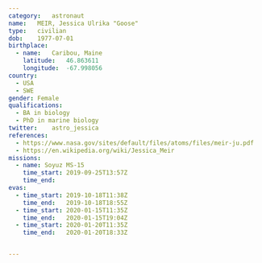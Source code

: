 ```yaml
---
category:	astronaut
name:	MEIR, Jessica Ulrika "Goose"
type:	civilian
dob:	1977-07-01
birthplace:
  - name:	Caribou, Maine
    latitude:	46.863611
    longitude:	-67.998056
country:
  - USA
  - SWE
gender:	Female
qualifications:
  - BA in biology
  - PhD in marine biology
twitter:	astro_jessica
references:
  - https://www.nasa.gov/sites/default/files/atoms/files/meir-ju.pdf
  - https://en.wikipedia.org/wiki/Jessica_Meir
missions:
  - name: Soyuz MS-15
    time_start: 2019-09-25T13:57Z
    time_end:
evas:
  - time_start: 2019-10-18T11:38Z
    time_end:   2019-10-18T18:55Z
  - time_start: 2020-01-15T11:35Z
    time_end:   2020-01-15T19:04Z
  - time_start: 2020-01-20T11:35Z
    time_end:   2020-01-20T18:33Z


---
```

